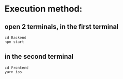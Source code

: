 # Execution method:

## open 2 terminals, in the first terminal

```
cd Backend
npm start
```

## in the second terminal

```
cd Frontend
yarn ios
```
